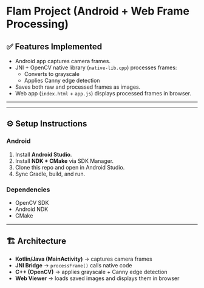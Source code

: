 # Flam Project (Android + Web Frame Processing)

## ✅ Features Implemented
- Android app captures camera frames.
- JNI + OpenCV native library (`native-lib.cpp`) processes frames:
  - Converts to grayscale
  - Applies Canny edge detection
- Saves both raw and processed frames as images.
- Web app (`index.html` + `app.js`) displays processed frames in browser.

---
---

## ⚙️ Setup Instructions
### Android
1. Install **Android Studio**.
2. Install **NDK + CMake** via SDK Manager.
3. Clone this repo and open in Android Studio.
4. Sync Gradle, build, and run.

### Dependencies
- OpenCV SDK
- Android NDK
- CMake

---

## 🏗 Architecture
- **Kotlin/Java (MainActivity)** → captures camera frames
- **JNI Bridge** → `processFrame()` calls native code
- **C++ (OpenCV)** → applies grayscale + Canny edge detection
- **Web Viewer** → loads saved images and displays them in browser

